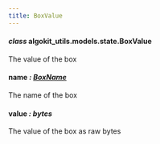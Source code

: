 ```yaml
---
title: BoxValue
---
```


#### _class_ algokit_utils.models.state.BoxValue

The value of the box

#### name _: [BoxName](/reference/algokit-utils-py/api/models/state/boxname/#algokit_utils.models.state.BoxName)_

The name of the box

#### value _: bytes_

The value of the box as raw bytes
